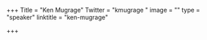 +++
Title = "Ken Mugrage"
Twitter = "kmugrage ‏"
image = ""
type = "speaker"
linktitle = "ken-mugrage"

+++


